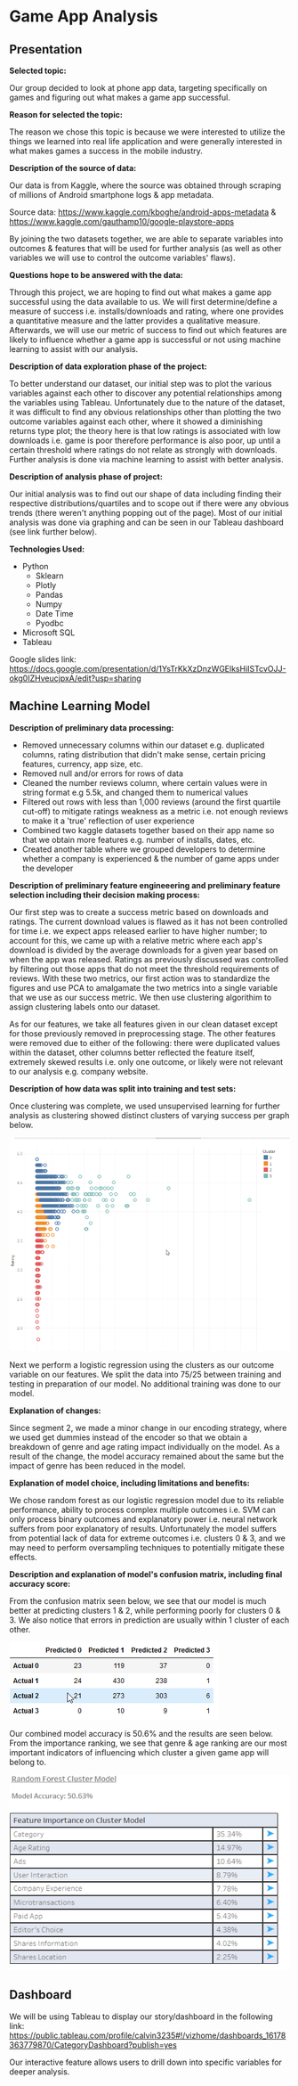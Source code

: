 # Game App Analysis

## Presentation

**Selected topic:**

Our group decided to look at phone app data, targeting specifically on games and figuring out what makes a game app successful.

**Reason for selected the topic:**

The reason we chose this topic is because we were interested to utilize the things we learned into real life application and were generally interested in what makes games a success in the mobile industry.

**Description of the source of data:**

Our data is from Kaggle, where the source was obtained through scraping of millions of Android smartphone logs & app metadata.

Source data: https://www.kaggle.com/kboghe/android-apps-metadata & https://www.kaggle.com/gauthamp10/google-playstore-apps

By joining the two datasets together, we are able to separate variables into outcomes & features that will be used for further analysis (as well as other variables we will use to control the outcome variables' flaws).

**Questions hope to be answered with the data:**

Through this project, we are hoping to find out what makes a game app successful using the data available to us. We will first determine/define a measure of success i.e. installs/downloads and rating, where one provides a quantitative measure and the latter provides a qualitative measure. Afterwards, we will use our metric of success to find out which features are likely to influence whether a game app is successful or not using machine learning to assist with our analysis.

**Description of data exploration phase of the project:**

To better understand our dataset, our initial step was to plot the various variables against each other to discover any potential relationships among the variables using Tableau. Unfortunately due to the nature of the dataset, it was difficult to find any obvious relationships other than plotting the two outcome variables against each other, where it showed a diminishing returns type plot; the theory here is that low ratings is associated with low downloads i.e. game is poor therefore performance is also poor, up until a certain threshold where ratings do not relate as strongly with downloads. Further analysis is done via machine learning to assist with better analysis.

**Description of analysis phase of project:**

Our initial analysis was to find out our shape of data including finding their respective distributions/quartiles and to scope out if there were any obvious trends (there weren't anything popping out of the page). Most of our initial analysis was done via graphing and can be seen in our Tableau dashboard (see link further below).

**Technologies Used:**

- Python
	- Sklearn
	- Plotly
	- Pandas
	- Numpy
	- Date Time
	- Pyodbc
- Microsoft SQL
- Tableau


Google slides link: https://docs.google.com/presentation/d/1YsTrKkXzDnzWGElksHiISTcvOJJ-okg0IZHveucjpxA/edit?usp=sharing

## Machine Learning Model

**Description of preliminary data processing:**

- Removed unnecessary columns within our dataset e.g. duplicated columns, rating distribution that didn't make sense,
certain pricing features, currency, app size, etc.
- Removed null and/or errors for rows of data
- Cleaned the number reviews column, where certain values were in string format e.g 5.5k, and changed them to numerical values
- Filtered out rows with less than 1,000 reviews (around the first quartile cut-off) to mitigate ratings weakness as a metric i.e. not enough reviews to make it a 'true' reflection of user experience
- Combined two kaggle datasets together based on their app name so that we obtain more features e.g. number of installs, dates, etc.
- Created another table where we grouped developers to determine whether a company is experienced & the number of game apps under the developer


**Description of preliminary feature engineeering and preliminary feature selection including their decision making process:**

Our first step was to create a success metric based on downloads and ratings. The current download values is flawed as it has not been controlled for time i.e. we expect apps released earlier to have higher number; to account for this, we came up with a relative metric where each app's download is divided by the average downloads for a given year based on when the app was released. Ratings as previously discussed was controlled by filtering out those apps that do not meet the threshold requirements of reviews. With these two metrics, our first action was to standardize the figures and use PCA to amalgamate the two metrics into a single variable that we use as our success metric. We then use clustering algorithim to assign clustering labels onto our dataset.

As for our features, we take all features given in our clean dataset except for those previously removed in preprocessing stage. The other features were removed due to either of the following: there were duplicated values within the dataset, other columns better reflected the feature itself, extremely skewed results i.e. only one outcome, or likely were not relevant to our analysis e.g. company website.

**Description of how data was split into training and test sets:**

Once clustering was complete, we used unsupervised learning for further analysis as clustering showed distinct clusters of varying success per graph below.

<img src='clusters.png'>

Next we perform a logistic regression using the clusters as our outcome variable on our features. We split the data into 75/25 between training and testing in preparation of our model. No additional training was done to our model.

**Explanation of changes:**

Since segment 2, we made a minor change in our encoding strategy, where we used get dummies instead of the encoder so that we obtain a breakdown of genre and age rating impact individually on the model. As a result of the change, the model accuracy remained about the same but the impact of genre has been reduced in the model.

**Explanation of model choice, including limitations and benefits:**

We chose random forest as our logistic regression model due to its reliable performance, ability to process complex multiple outcomes i.e. SVM can only process binary outcomes and explanatory power i.e. neural network suffers from poor explanatory of results. Unfortunately the model suffers from potential lack of data for extreme outcomes i.e. clusters 0 & 3, and we may need to perform oversampling techniques to potentially mitigate these effects.

**Description and explanation of model's confusion matrix, including final accuracy score:**

From the confusion matrix seen below, we see that our model is much better at predicting clusters 1 & 2, while performing poorly for clusters 0 & 3. We also notice that errors in prediction are usually within 1 cluster of each other. 

<img src='confusion_matrix.png'>

Our combined model accuracy is 50.6% and the results are seen below. From the importance ranking, we see that genre & age ranking are our most important indicators of influencing which cluster a given game app will belong to. 

<img src='rf_results.png'>

## Dashboard

We will be using Tableau to display our story/dashboard in the following link: https://public.tableau.com/profile/calvin3235#!/vizhome/dashboards_16178363779870/CategoryDashboard?publish=yes

Our interactive feature allows users to drill down into specific variables for deeper analysis.


